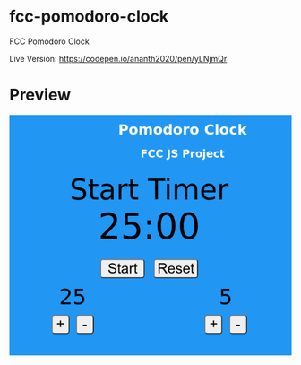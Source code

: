 # fcc-pomodoro-clock
FCC Pomodoro Clock

Live Version: https://codepen.io/ananth2020/pen/yLNjmQr

# Preview

![](FCC-Pomodoro%20Clock.png?raw=true)
